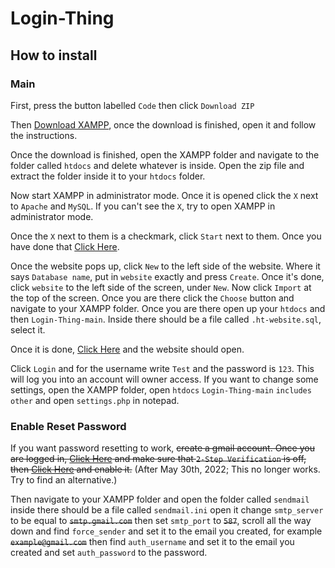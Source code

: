 # Login-Thing

## How to install
### Main
First, press the button labelled `Code` then click `Download ZIP`

Then [Download XAMPP](https://www.apachefriends.org/xampp-files/8.1.1/xampp-windows-x64-8.1.1-2-VS16-installer.exe), once the download is finished, open it and follow the instructions.

Once the download is finished, open the XAMPP folder and navigate to the folder called `htdocs` and delete whatever is inside. Open the zip file and extract the folder inside it to your `htdocs` folder.

Now start XAMPP in administrator mode. Once it is opened click the `X` next to `Apache` and `MySQL`. If you can't see the `X`, try to open XAMPP in administrator mode.

Once the `X` next to them is a checkmark, click `Start` next to them. Once you have done that [Click Here](http://localhost:80/phpmyadmin).

Once the website pops up, click `New` to the left side of the website. Where it says `Database name`, put in `website` exactly and press `Create`. Once it's done, click `website` to the left side of the screen, under `New`. Now click `Import` at the top of the screen. Once you are there click the `Choose` button and navigate to your XAMPP folder. Once you are there open up your `htdocs` and then `Login-Thing-main`. Inside there should be a file called `.ht-website.sql`, select it.

Once it is done, [Click Here](http://localhost:80/Login-Thing-main) and the website should open.

Click `Login` and for the username write `Test` and the password is `123`. This will log you into an account will owner access.
If you want to change some settings, open the XAMPP folder, open `htdocs` `Login-Thing-main` `includes` `other` and open `settings.php` in notepad.

### Enable Reset Password
If you want password resetting to work, ~~create a gmail account. Once you are logged in, [Click Here](https://myaccount.google.com/security) and make sure that `2-Step Verification` is off, then [Click Here](https://myaccount.google.com/u/0/lesssecureapps) and enable it.~~ (After May 30th, 2022; This no longer works. Try to find an alternative.)

Then navigate to your XAMPP folder and open the folder called `sendmail` inside there should be a file called `sendmail.ini` open it change `smtp_server` to be equal to ~~`smtp.gmail.com`~~ then set `smtp_port` to ~~`587`~~, scroll all the way down and find `force_sender` and set it to the email you created, for example ~~`example@gmail.com`~~ then find `auth_username` and set it to the email you created and set `auth_password` to the password.
